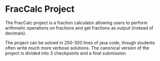 # FracCalc Project

The FracCalc project is a fraction calculator allowing users to perform arithmetic operations on fractions and get fractions as output (instead of decimals).

The project can be solved in 250-300 lines of java code, though students often write much more verbose solutions. The canonical version of the project is divided into 3 checkpoints and a final submission.

